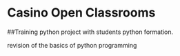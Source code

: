 # Casino Open Classrooms

##Training python project with students python formation.

revision of the basics of python programming